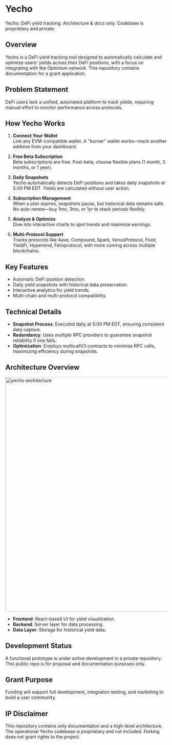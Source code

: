 # Yecho 
Yecho: DeFi yield tracking. Architecture &amp; docs only. Codebase is proprietary and private.

## Overview
Yecho is a DeFi yield tracking tool designed to automatically calculate and optimize users' yields across their DeFi positions, with a focus on integrating with the Optimism network. This repository contains documentation for a grant application.

## Problem Statement
DeFi users lack a unified, automated platform to track yields, requiring manual effort to monitor performance across protocols.

## How Yecho Works

1. **Connect Your Wallet**  
   Link any EVM-compatible wallet. A "burner" wallet works—track another address from your dashboard.

2. **Free Beta Subscription**  
   Beta subscriptions are free. Post-beta, choose flexible plans (1 month, 3 months, or 1 year).

3. **Daily Snapshots**  
   Yecho automatically detects DeFi positions and takes daily snapshots at 5:00 PM EDT. Yields are calculated without user action.

4. **Subscription Management**  
   When a plan expires, snapshots pause, but historical data remains safe. No auto-renew—buy 1mo, 3mo, or 1yr to stack periods flexibly.

5. **Analyze & Optimize**  
   Dive into interactive charts to spot trends and maximize earnings.

6. **Multi-Protocol Support**  
   Tracks protocols like Aave, Compound, Spark, VenusProtocol, Fluid, YieldFi, Hyperlend, Felixprotocol, with more coming across multiple blockchains.

## Key Features
- Automatic DeFi position detection.
- Daily yield snapshots with historical data preservation.
- Interactive analytics for yield trends.
- Multi-chain and multi-protocol compatibility.

## Technical Details
- **Snapshot Process**: Executed daily at 5:00 PM EDT, ensuring consistent data capture.
- **Redundancy**: Uses multiple RPC providers to guarantee snapshot reliability if one fails.
- **Optimization**: Employs multicallV3 contracts to minimize RPC calls, maximizing efficiency during snapshots.

## Architecture Overview
<img width="1252" height="732" alt="yecho-architecture" src="https://github.com/user-attachments/assets/c6ee4d1e-d593-4d0b-87a8-269a367a13e8" />

- **Frontend**: React-based UI for yield visualization.
- **Backend**: Server layer for data processing.
- **Data Layer**: Storage for historical yield data.

## Development Status
A functional prototype is under active development in a private repository. This public repo is for proposal and documentation purposes only.

## Grant Purpose
Funding will support full development, integration testing, and marketing to build a user community.

## IP Disclaimer
This repository contains only documentation and a high-level architecture. The operational Yecho codebase is proprietary and not included. Forking does not grant rights to the project.
